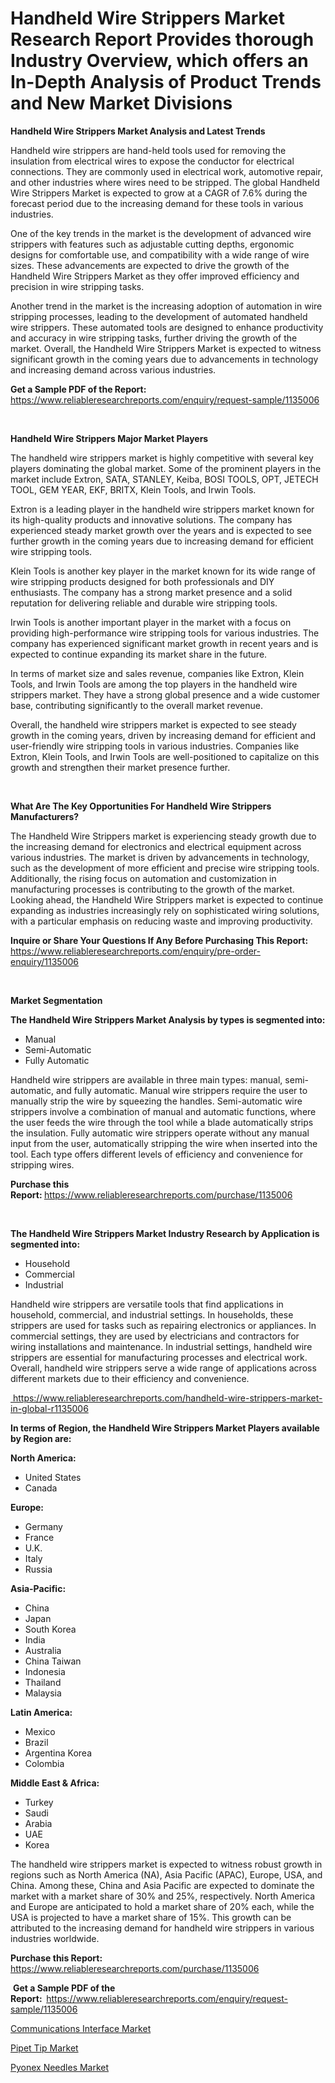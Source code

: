 <p><h1>Handheld Wire Strippers Market Research Report Provides thorough Industry Overview, which offers an In-Depth Analysis of Product Trends and New Market Divisions</h1></p><p><strong>Handheld Wire Strippers Market Analysis and Latest Trends</strong></p>
<p><p>Handheld wire strippers are hand-held tools used for removing the insulation from electrical wires to expose the conductor for electrical connections. They are commonly used in electrical work, automotive repair, and other industries where wires need to be stripped. The global Handheld Wire Strippers Market is expected to grow at a CAGR of 7.6% during the forecast period due to the increasing demand for these tools in various industries. </p><p>One of the key trends in the market is the development of advanced wire strippers with features such as adjustable cutting depths, ergonomic designs for comfortable use, and compatibility with a wide range of wire sizes. These advancements are expected to drive the growth of the Handheld Wire Strippers Market as they offer improved efficiency and precision in wire stripping tasks. </p><p>Another trend in the market is the increasing adoption of automation in wire stripping processes, leading to the development of automated handheld wire strippers. These automated tools are designed to enhance productivity and accuracy in wire stripping tasks, further driving the growth of the market. Overall, the Handheld Wire Strippers Market is expected to witness significant growth in the coming years due to advancements in technology and increasing demand across various industries.</p></p>
<p><strong>Get a Sample PDF of the Report:&nbsp;</strong> <a href="https://www.reliableresearchreports.com/enquiry/request-sample/1135006">https://www.reliableresearchreports.com/enquiry/request-sample/1135006</a></p>
<p>&nbsp;</p>
<p><strong>Handheld Wire Strippers Major Market Players</strong></p>
<p><p>The handheld wire strippers market is highly competitive with several key players dominating the global market. Some of the prominent players in the market include Extron, SATA, STANLEY, Keiba, BOSI TOOLS, OPT, JETECH TOOL, GEM YEAR, EKF, BRITX, Klein Tools, and Irwin Tools.</p><p>Extron is a leading player in the handheld wire strippers market known for its high-quality products and innovative solutions. The company has experienced steady market growth over the years and is expected to see further growth in the coming years due to increasing demand for efficient wire stripping tools.</p><p>Klein Tools is another key player in the market known for its wide range of wire stripping products designed for both professionals and DIY enthusiasts. The company has a strong market presence and a solid reputation for delivering reliable and durable wire stripping tools.</p><p>Irwin Tools is another important player in the market with a focus on providing high-performance wire stripping tools for various industries. The company has experienced significant market growth in recent years and is expected to continue expanding its market share in the future.</p><p>In terms of market size and sales revenue, companies like Extron, Klein Tools, and Irwin Tools are among the top players in the handheld wire strippers market. They have a strong global presence and a wide customer base, contributing significantly to the overall market revenue.</p><p>Overall, the handheld wire strippers market is expected to see steady growth in the coming years, driven by increasing demand for efficient and user-friendly wire stripping tools in various industries. Companies like Extron, Klein Tools, and Irwin Tools are well-positioned to capitalize on this growth and strengthen their market presence further.</p></p>
<p>&nbsp;</p>
<p><strong>What Are The Key Opportunities For Handheld Wire Strippers Manufacturers?</strong></p>
<p><p>The Handheld Wire Strippers market is experiencing steady growth due to the increasing demand for electronics and electrical equipment across various industries. The market is driven by advancements in technology, such as the development of more efficient and precise wire stripping tools. Additionally, the rising focus on automation and customization in manufacturing processes is contributing to the growth of the market. Looking ahead, the Handheld Wire Strippers market is expected to continue expanding as industries increasingly rely on sophisticated wiring solutions, with a particular emphasis on reducing waste and improving productivity.</p></p>
<p><strong>Inquire or Share Your Questions If Any Before Purchasing This Report:</strong> <a href="https://www.reliableresearchreports.com/enquiry/pre-order-enquiry/1135006">https://www.reliableresearchreports.com/enquiry/pre-order-enquiry/1135006</a></p>
<p>&nbsp;</p>
<p><strong>Market Segmentation</strong></p>
<p><strong>The Handheld Wire Strippers Market Analysis by types is segmented into:</strong></p>
<p><ul><li>Manual</li><li>Semi-Automatic</li><li>Fully Automatic</li></ul></p>
<p><p>Handheld wire strippers are available in three main types: manual, semi-automatic, and fully automatic. Manual wire strippers require the user to manually strip the wire by squeezing the handles. Semi-automatic wire strippers involve a combination of manual and automatic functions, where the user feeds the wire through the tool while a blade automatically strips the insulation. Fully automatic wire strippers operate without any manual input from the user, automatically stripping the wire when inserted into the tool. Each type offers different levels of efficiency and convenience for stripping wires.</p></p>
<p><strong>Purchase this Report:&nbsp;</strong><a href="https://www.reliableresearchreports.com/purchase/1135006">https://www.reliableresearchreports.com/purchase/1135006</a></p>
<p>&nbsp;</p>
<p><strong>The Handheld Wire Strippers Market Industry Research by Application is segmented into:</strong></p>
<p><ul><li>Household</li><li>Commercial</li><li>Industrial</li></ul></p>
<p><p>Handheld wire strippers are versatile tools that find applications in household, commercial, and industrial settings. In households, these strippers are used for tasks such as repairing electronics or appliances. In commercial settings, they are used by electricians and contractors for wiring installations and maintenance. In industrial settings, handheld wire strippers are essential for manufacturing processes and electrical work. Overall, handheld wire strippers serve a wide range of applications across different markets due to their efficiency and convenience.</p></p>
<p><a href="https://www.reliableresearchreports.com/handheld-wire-strippers-market-in-global-r1135006">&nbsp;https://www.reliableresearchreports.com/handheld-wire-strippers-market-in-global-r1135006</a></p>
<p><strong>In terms of Region, the Handheld Wire Strippers Market Players available by Region are:</strong></p>
<p>
    <p> <strong> North America: </strong>
        <ul>
            <li>United States</li>
            <li>Canada</li>
        </ul>
        </p> 
    <p> <strong> Europe: </strong>
        <ul>
            <li>Germany</li>
            <li>France</li>
            <li>U.K.</li>
            <li>Italy</li>
            <li>Russia</li>
        </ul>
        </p> 
    <p> <strong> Asia-Pacific: </strong>
        <ul>
            <li>China</li>
            <li>Japan</li>
            <li>South Korea</li>
            <li>India</li>
            <li>Australia</li>
            <li>China Taiwan</li>
            <li>Indonesia</li>
            <li>Thailand</li>
            <li>Malaysia</li>
        </ul>
        </p> 
    <p> <strong> Latin America: </strong>
        <ul>
            <li>Mexico</li>
            <li>Brazil</li>
            <li>Argentina Korea</li>
            <li>Colombia</li>
        </ul>
        </p> 
    <p> <strong> Middle East & Africa: </strong>
        <ul>
            <li>Turkey</li>
            <li>Saudi</li>
            <li>Arabia</li>
            <li>UAE</li>
            <li>Korea</li>
        </ul>
    </p>
    </p>
<p><p>The handheld wire strippers market is expected to witness robust growth in regions such as North America (NA), Asia Pacific (APAC), Europe, USA, and China. Among these, China and Asia Pacific are expected to dominate the market with a market share of 30% and 25%, respectively. North America and Europe are anticipated to hold a market share of 20% each, while the USA is projected to have a market share of 15%. This growth can be attributed to the increasing demand for handheld wire strippers in various industries worldwide.</p></p>
<p><strong>Purchase this Report: </strong><a href="https://www.reliableresearchreports.com/purchase/1135006">https://www.reliableresearchreports.com/purchase/1135006</a></p>
<p>&nbsp;<strong>Get a Sample PDF of the Report:&nbsp;&nbsp;</strong><a href="https://www.reliableresearchreports.com/enquiry/request-sample/1135006">https://www.reliableresearchreports.com/enquiry/request-sample/1135006</a></p>
<p><strong></strong></p>
<p><p><a href="https://www.linkedin.com/pulse/communications-interface-market-size-outlook-forecast-2024-2031-hmgbe?trackingId=oNTox%2BFQoRrdyOZe3dorzw%3D%3D">Communications Interface Market</a></p><p><a href="https://www.linkedin.com/pulse/pipet-tip-market-research-report-its-history-forecast-2024-2031-dsuqc?trackingId=T86ws4flyywQvmn1ovhXBA%3D%3D">Pipet Tip Market</a></p><p><a href="https://www.linkedin.com/pulse/pyonex-needles-market-insight-trends-growth-forecasted-from-g0afc?trackingId=cQLpPwcaMGnazZL1HjIlbA%3D%3D">Pyonex Needles Market</a></p></p>